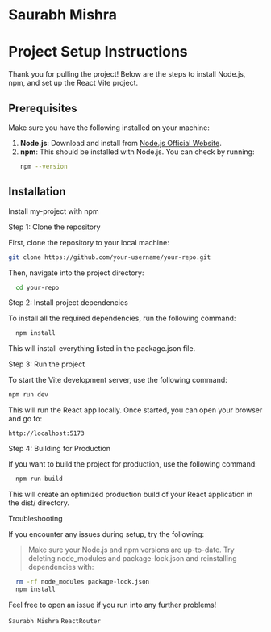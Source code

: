 # Saurabh Mishra
# Project Setup Instructions

Thank you for pulling the project! Below are the steps to install Node.js, npm, and set up the React Vite project.

## Prerequisites

Make sure you have the following installed on your machine:

1. **Node.js**: Download and install from [Node.js Official Website](https://nodejs.org/).
2. **npm**: This should be installed with Node.js. You can check by running:
   ```bash
   npm --version


## Installation

Install my-project with npm

Step 1: Clone the repository

First, clone the repository to your local machine:

```bash
git clone https://github.com/your-username/your-repo.git
```

Then, navigate into the project directory:

```bash
  cd your-repo
```

Step 2: Install project dependencies

To install all the required dependencies, run the following command:

```bash
  npm install
```

This will install everything listed in the package.json file.


Step 3: Run the project

To start the Vite development server, use the following command:

```bash
npm run dev
```
This will run the React app locally. Once started, you can open your browser and go to:

```arduino
http://localhost:5173
```

Step 4: Building for Production

If you want to build the project for production, use the following command:

```bash
  npm run build
```

This will create an optimized production build of your React application in the dist/ directory.


Troubleshooting

If you encounter any issues during setup, try the following:

 > Make sure your Node.js and npm versions are up-to-date.
 > Try deleting node_modules and package-lock.json and           reinstalling  dependencies with:

 ```bash
   rm -rf node_modules package-lock.json
   npm install
```

Feel free to open an issue if you run into any further problems!




 `Saurabh Mishra`  `ReactRouter` 
